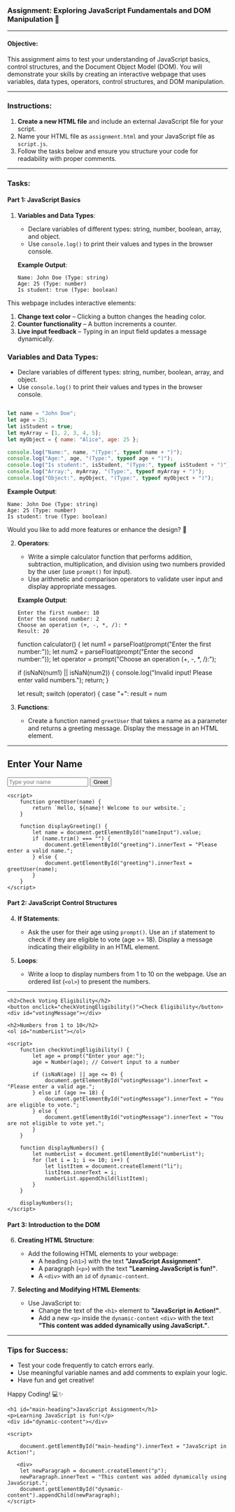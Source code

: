 ### **Assignment: Exploring JavaScript Fundamentals and DOM Manipulation** 🌟

---

#### **Objective:**
This assignment aims to test your understanding of JavaScript basics, control structures, and the Document Object Model (DOM). You will demonstrate your skills by creating an interactive webpage that uses variables, data types, operators, control structures, and DOM manipulation.

---

### **Instructions:**

1. **Create a new HTML file** and include an external JavaScript file for your script.  
2. Name your HTML file as `assignment.html` and your JavaScript file as `script.js`.  
3. Follow the tasks below and ensure you structure your code for readability with proper comments.  

---

### **Tasks:**

#### **Part 1: JavaScript Basics**



1. **Variables and Data Types**:
   - Declare variables of different types: string, number, boolean, array, and object.  
   - Use `console.log()` to print their values and types in the browser console.  

   **Example Output**:  
   ```
   Name: John Doe (Type: string)  
   Age: 25 (Type: number)  
   Is student: true (Type: boolean)  
   ```
 

This webpage includes interactive elements:

1. **Change text color** – Clicking a button changes the heading color.
2. **Counter functionality** – A button increments a counter.
3. **Live input feedback** – Typing in an input field updates a message dynamically.

### Variables and Data Types:
   - Declare variables of different types: string, number, boolean, array, and object.  
   - Use `console.log()` to print their values and types in the browser console.  

```javascript

let name = "John Doe";
let age = 25;
let isStudent = true;
let myArray = [1, 2, 3, 4, 5];
let myObject = { name: "Alice", age: 25 };

console.log("Name:", name, "(Type:", typeof name + ")");
console.log("Age:", age, "(Type:", typeof age + ")");
console.log("Is student:", isStudent, "(Type:", typeof isStudent + ")");
console.log("Array:", myArray, "(Type:", typeof myArray + ")");
console.log("Object:", myObject, "(Type:", typeof myObject + ")");
```

**Example Output**:  
```
Name: John Doe (Type: string)  
Age: 25 (Type: number)  
Is student: true (Type: boolean)  
```

Would you like to add more features or enhance the design? 🚀

2. **Operators**:
   - Write a simple calculator function that performs addition, subtraction, multiplication, and division using two numbers provided by the user (use `prompt()` for input).  
   - Use arithmetic and comparison operators to validate user input and display appropriate messages.

   **Example Output**:  
   ```
   Enter the first number: 10  
   Enter the second number: 2  
   Choose an operation (+, -, *, /): *  
   Result: 20
   ```

   function calculator() {
    let num1 = parseFloat(prompt("Enter the first number:"));
    let num2 = parseFloat(prompt("Enter the second number:"));
    let operator = prompt("Choose an operation (+, -, *, /):");

    if (isNaN(num1) || isNaN(num2)) {
        console.log("Invalid input! Please enter valid numbers.");
        return;
    }

    let result;
    switch (operator) {
        case "+":
            result = num


3. **Functions**:
   - Create a function named `greetUser` that takes a name as a parameter and returns a greeting message. Display the message in an HTML element.  

---
<!DOCTYPE html>
<html lang="en">
<head>
    <meta charset="UTF-8">
    <meta name="viewport" content="width=device-width, initial-scale=1.0">
    <title>Greeting App</title>
</head>
<body>
    <h2>Enter Your Name</h2>
    <input type="text" id="nameInput" placeholder="Type your name">
    <button onclick="displayGreeting()">Greet</button>
    <div id="greeting"></div>

    <script>
        function greetUser(name) {
            return `Hello, ${name}! Welcome to our website.`;
        }

        function displayGreeting() {
            let name = document.getElementById("nameInput").value;
            if (name.trim() === "") {
                document.getElementById("greeting").innerText = "Please enter a valid name.";
            } else {
                document.getElementById("greeting").innerText = greetUser(name);
            }
        }
    </script>
</body>
</html>


#### **Part 2: JavaScript Control Structures**

4. **If Statements**:
   - Ask the user for their age using `prompt()`. Use an `if` statement to check if they are eligible to vote (age >= 18). Display a message indicating their eligibility in an HTML element.  

5. **Loops**:
   - Write a loop to display numbers from 1 to 10 on the webpage. Use an ordered list (`<ol>`) to present the numbers.  

---
<!DOCTYPE html>
<html lang="en">
<head>
    <meta charset="UTF-8">
    <meta name="viewport" content="width=device-width, initial-scale=1.0">
    <title>JavaScript If Statements & Loops</title>
</head>
<body>

    <h2>Check Voting Eligibility</h2>
    <button onclick="checkVotingEligibility()">Check Eligibility</button>
    <div id="votingMessage"></div>

    <h2>Numbers from 1 to 10</h2>
    <ol id="numberList"></ol>

    <script>
        function checkVotingEligibility() {
            let age = prompt("Enter your age:");
            age = Number(age); // Convert input to a number

            if (isNaN(age) || age <= 0) {
                document.getElementById("votingMessage").innerText = "Please enter a valid age.";
            } else if (age >= 18) {
                document.getElementById("votingMessage").innerText = "You are eligible to vote.";
            } else {
                document.getElementById("votingMessage").innerText = "You are not eligible to vote yet.";
            }
        }

        function displayNumbers() {
            let numberList = document.getElementById("numberList");
            for (let i = 1; i <= 10; i++) {
                let listItem = document.createElement("li");
                listItem.innerText = i;
                numberList.appendChild(listItem);
            }
        }

        displayNumbers();
    </script>

</body>
</html>


#### **Part 3: Introduction to the DOM**

6. **Creating HTML Structure**:
   - Add the following HTML elements to your webpage:
     - A heading (`<h1>`) with the text **"JavaScript Assignment"**.  
     - A paragraph (`<p>`) with the text **"Learning JavaScript is fun!"**.  
     - A `<div>` with an `id` of `dynamic-content`.  

7. **Selecting and Modifying HTML Elements**:
   - Use JavaScript to:
     - Change the text of the `<h1>` element to **"JavaScript in Action!"**.  
     - Add a new `<p>` inside the `dynamic-content` `<div>` with the text **"This content was added dynamically using JavaScript."**.  

---

### **Tips for Success:**

- Test your code frequently to catch errors early.  
- Use meaningful variable names and add comments to explain your logic.  
- Have fun and get creative!  

Happy Coding! 💻✨  
<!DOCTYPE html>
<html lang="en">
<head>
    <meta charset="UTF-8">
    <meta name="viewport" content="width=device-width, initial-scale=1.0">
    <title>JavaScript DOM Manipulation</title>
</head>
<body>

   
    <h1 id="main-heading">JavaScript Assignment</h1>
    <p>Learning JavaScript is fun!</p>
    <div id="dynamic-content"></div>

    <script>
      
        document.getElementById("main-heading").innerText = "JavaScript in Action!";

       <div>
        let newParagraph = document.createElement("p");
        newParagraph.innerText = "This content was added dynamically using JavaScript.";
        document.getElementById("dynamic-content").appendChild(newParagraph);
    </script>

</body>
</html>


